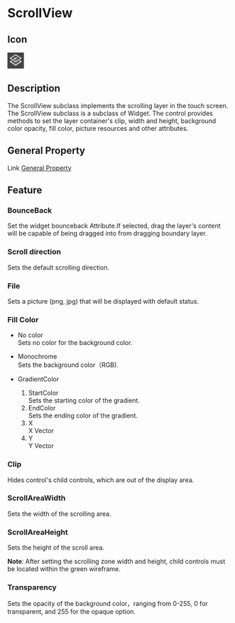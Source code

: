 # ScrollView

## Icon

![](./res/scrollview.png)

## Description

The ScrollView subclass implements the scrolling layer in the touch screen. The ScrollView subclass is a subclass of Widget.
The control provides methods to set the layer container's clip, width and height, background color opacity, fill color, picture resources and other attributes.

## General Property

Link [General Property](../widget/general_property.md)

## Feature



### BounceBack

Set the widget bounceback Attribute.If selected, drag the layer's content will be capable of being dragged into from dragging boundary layer.


### Scroll direction

Sets the default scrolling direction.

### File

Sets a picture (png, jpg) that will be displayed with default status.

### Fill Color

- No color    
Sets no color for the background color.
- Monochrome   
Sets the background color（RGB).
- GradientColor   

	1.  StartColor  
	Sets the starting color of the gradient.
	2.  EndColor  
	Sets the ending color of the gradient.
	3.  X  
	X Vector
	4.  Y  
	Y Vector

### Clip

Hides control's child controls, which are out of the display area.

### ScrollAreaWidth

Sets the width of the scrolling area.

### ScrollAreaHeight

Sets the height of the scroll area.

**Note**: After setting the scrolling zone width and height, child controls must be located within the green wireframe.

### Transparency

Sets the opacity of the background color，ranging from 0-255, 0 for transparent, and 255 for the opaque option.

